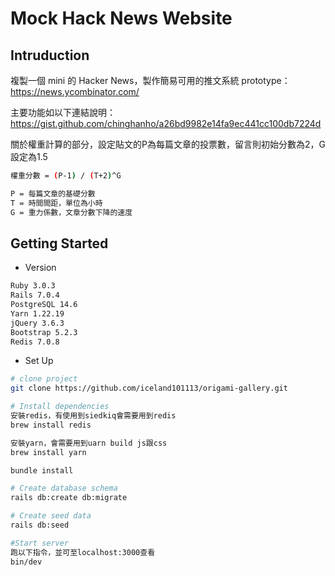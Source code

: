 # Mock Hack News Website

## Intruduction
複製一個 mini 的 Hacker News，製作簡易可用的推文系統 prototype：
https://news.ycombinator.com/

主要功能如以下連結說明：
https://gist.github.com/chinghanho/a26bd9982e14fa9ec441cc100db7224d

關於權重計算的部分，設定貼文的P為每篇文章的投票數，留言則初始分數為2，G設定為1.5
``` bash
權重分數 = (P-1) / (T+2)^G

P = 每篇文章的基礎分數
T = 時間間距，單位為小時
G = 重力係數，文章分數下降的速度
```

## Getting Started
* Version
``` bash
Ruby 3.0.3
Rails 7.0.4
PostgreSQL 14.6
Yarn 1.22.19
jQuery 3.6.3
Bootstrap 5.2.3
Redis 7.0.8
```
* Set Up
``` bash
# clone project
git clone https://github.com/iceland101113/origami-gallery.git

# Install dependencies
安裝redis，有使用到siedkiq會需要用到redis
brew install redis

安裝yarn，會需要用到uarn build js跟css
brew install yarn

bundle install

# Create database schema
rails db:create db:migrate

# Create seed data
rails db:seed

#Start server
跑以下指令，並可至localhost:3000查看
bin/dev

